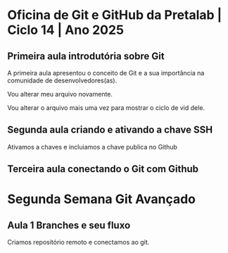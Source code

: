 # Oficina de Git e GitHub da Pretalab | Ciclo 14 | Ano 2025

## Primeira aula introdutória sobre Git
A primeira aula apresentou o conceito de Git e a sua importância na comunidade de desenvolvedores(as).

Vou alterar meu arquivo novamente.


Vou alterar o arquivo mais uma vez para mostrar o ciclo de vid dele.

## Segunda aula criando e ativando a chave SSH

Ativamos a chaves e incluiamos a chave publica no Github

## Terceira aula conectando o Git com Github


# Segunda Semana Git Avançado

## Aula 1 Branches e seu fluxo

Criamos repositório remoto e conectamos ao git.